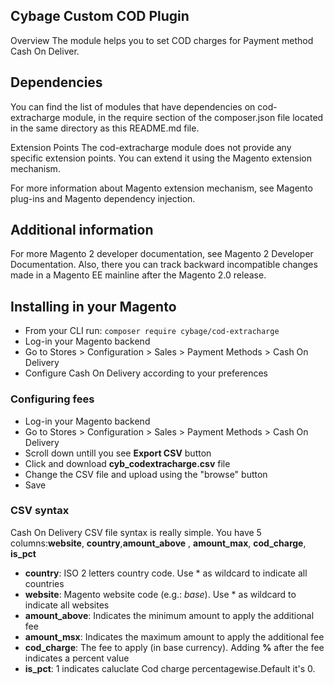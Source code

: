 ## Cybage Custom COD Plugin
Overview
The module helps you to set COD charges for Payment method Cash On Deliver.

## Dependencies
You can find the list of modules that have dependencies on cod-extracharge module, in the require section of the composer.json file located in the same directory as this README.md file.

Extension Points
The cod-extracharge module does not provide any specific extension points. You can extend it using the Magento extension mechanism.

For more information about Magento extension mechanism, see Magento plug-ins and Magento dependency injection.

## Additional information
For more Magento 2 developer documentation, see Magento 2 Developer Documentation. Also, there you can track backward incompatible changes made in a Magento EE mainline after the Magento 2.0 release.

## Installing in your Magento

* From your CLI run: ```composer require cybage/cod-extracharge```
* Log-in your Magento backend
* Go to Stores > Configuration > Sales > Payment Methods > Cash On Delivery
* Configure Cash On Delivery according to your preferences



### Configuring fees

* Log-in your Magento backend
* Go to Stores > Configuration > Sales > Payment Methods > Cash On Delivery
* Scroll down untill you see **Export CSV** button
* Click and download **cyb_codextracharge.csv** file
* Change the CSV file and upload using the "browse" button
* Save


### CSV syntax

Cash On Delivery CSV file syntax is really simple. You have 5 columns:**website**, **country**,**amount_above** , **amount_max**, **cod_charge**, **is_pct**

* **country**: ISO 2 letters country code. Use * as wildcard to indicate all countries
* **website**: Magento website code (e.g.: *base*). Use * as wildcard to indicate all websites
* **amount_above**: Indicates the minimum amount to apply the additional fee
* **amount_msx**: Indicates the maximum amount to apply the additional fee
* **cod_charge**: The fee to apply (in base currency). Adding **%** after the fee indicates a percent value
* **is_pct**: 1 indicates caluclate Cod charge percentagewise.Default it's 0.
